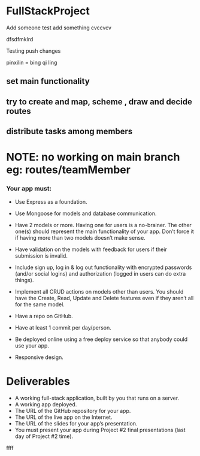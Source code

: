 # FullStackProject

Add someone
test
add something
cvccvcv

dfsdfmklrd

Testing push changes

pinxilin = bing qi ling

## set main functionality

## try to create and map, scheme , draw and decide routes

## distribute tasks among members

# NOTE: no working on main branch eg: routes/teamMember

### Your app must:

- Use Express as a foundation.

- Use Mongoose for models and database communication.

- Have 2 models or more. Having one for users is a no-brainer. The other one(s) should represent the main functionality of your app. Don’t force it if having more than two models doesn’t make sense.

- Have validation on the models with feedback for users if their submission is invalid.

- Include sign up, log in & log out functionality with encrypted passwords (and/or social logins) and authorization (logged in users can do extra things).

- Implement all CRUD actions on models other than users. You should have the Create, Read, Update and Delete features even if they aren’t all for the same model.
- Have a repo on GitHub.
- Have at least 1 commit per day/person.
- Be deployed online using a free deploy service so that anybody could use your app.
- Responsive design.

# Deliverables
- A working full-stack application, built by you that runs on a server.
- A working app deployed.
- The URL of the GitHub repository for your app.
- The URL of the live app on the Internet.
- The URL of the slides for your app’s presentation.
- You must present your app during Project #2 final presentations (last day of Project #2 time).

ffff